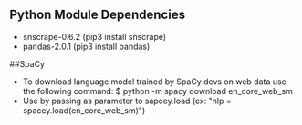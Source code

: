 ## Python Module Dependencies
* snscrape-0.6.2 (pip3 install snscrape)
* pandas-2.0.1 (pip3 install pandas)

##SpaCy 
* To download language model trained by SpaCy devs on web data use the following command: $ python -m spacy download en_core_web_sm
* Use by passing as parameter to sapcey.load (ex: "nlp = spacey.load(en_core_web_sm)")
